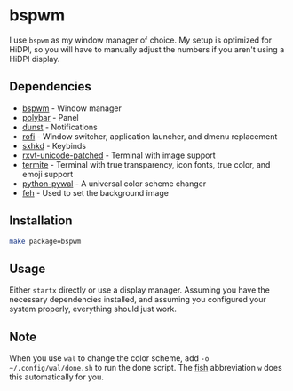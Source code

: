 # bspwm

I use `bspwm` as my window manager of choice. My setup is optimized for HiDPI, so you will have to manually adjust the numbers if you aren't using a HiDPI display.

## Dependencies

- [bspwm][bspwm] - Window manager
- [polybar][polybar] - Panel
- [dunst][dunst] - Notifications
- [rofi][rofi] - Window switcher, application launcher, and dmenu replacement
- [sxhkd][sxhkd] - Keybinds
- [rxvt-unicode-patched][rxvt-unicode-patched] - Terminal with image support
- [termite][termite] - Terminal with true transparency, icon fonts, true color, and emoji support
- [python-pywal][python-pywal] - A universal color scheme changer
- [feh][feh] - Used to set the background image

## Installation

```sh
make package=bspwm
```

## Usage

Either `startx` directly or use a display manager. Assuming you have the necessary dependencies installed, and assuming you configured your system properly, everything should just work.

## Note

When you use `wal` to change the color scheme, add `-o ~/.config/wal/done.sh` to run the done script. The [fish](/fish) abbreviation `w` does this automatically for you.

[bspwm]: https://www.archlinux.org/packages/community/x86_64/bspwm/
[polybar]: https://aur.archlinux.org/packages/polybar/
[dunst]: https://www.archlinux.org/packages/community/x86_64/dunst/
[rofi]: https://www.archlinux.org/packages/community/x86_64/rofi/
[sxhkd]: https://www.archlinux.org/packages/community/x86_64/sxhkd/
[termite]: https://www.archlinux.org/packages/community/x86_64/termite/
[rxvt-unicode-patched]: https://aur.archlinux.org/packages/rxvt-unicode-patched/
[python-pywal]: https://www.archlinux.org/packages/community/any/python-pywal/
[feh]: https://www.archlinux.org/packages/extra/x86_64/feh/
